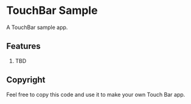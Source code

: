 # TouchBar Sample
A TouchBar sample app.

## Features
1. TBD

## Copyright
Feel free to copy this code and use it to make your own Touch Bar app.
